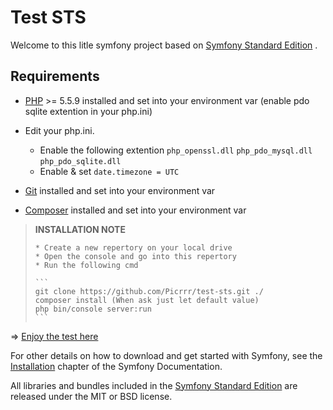# Test STS

Welcome to this litle symfony project based on [Symfony Standard Edition][2] .

## Requirements

* [PHP][3] >= 5.5.9 installed and set into your environment var (enable pdo sqlite extention in your php.ini)
* Edit your php.ini.
    * Enable the following extention 
    `php_openssl.dll` 
    `php_pdo_mysql.dll` 
    `php_pdo_sqlite.dll`
    * Enable & set `date.timezone = UTC`
    
* [Git][4] installed and set into your environment var
* [Composer][5] installed and set into your environment var

> **INSTALLATION NOTE**
>
>	  * Create a new repertory on your local drive
>	  * Open the console and go into this repertory
>	  * Run the following cmd
>
>     ```
>     git clone https://github.com/Picrrr/test-sts.git ./
>     composer install (When ask just let default value)
>     php bin/console server:run
>     ```
>     
=> [Enjoy the test here][6]  

For other details on how to download and get started with Symfony, see the
[Installation][1] chapter of the Symfony Documentation.

All libraries and bundles included in the [Symfony Standard Edition][2] are
released under the MIT or BSD license.

[1]:  https://symfony.com/doc/3.3/setup.html
[2]:  https://github.com/symfony/symfony-standard
[3]:  http://windows.php.net/download/
[4]:  https://git-scm.com/downloads
[5]:  https://getcomposer.org/doc/00-intro.md#using-the-installer
[6]:  http://127.0.0.1:8000/ 